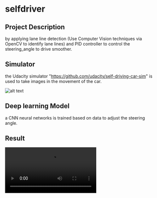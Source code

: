 # selfdriver
## Project Description <br>
by applying lane line detection (Use Computer Vision techniques via OpenCV to identify lane lines) and PID controller to control the steering_angle to drive smoother. 
<br>

## Simulator
the Udacity simulator "https://github.com/udacity/self-driving-car-sim" is used to take images in the movement of the car.


![alt text](https://github.com/msh8261/selfdriver/dataset/IMG/right_2020_08_28_14_37_32_868.jpg)

## Deep learning Model 
a CNN neural networks is trained based on data to adjust the steering angle.

## Result
<video 
src="https://github.com/msh8261/selfdriver/result/sim-result.mp4" type="video/mp4"
/>




